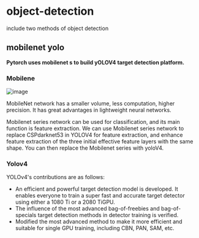 # object-detection
include two methods of object detection
## mobilenet yolo
**Pytorch uses mobilenet s to build yOLOV4 target detection platform.**
### Mobilene
![image](https://user-images.githubusercontent.com/83350834/150306252-9837875a-ba44-449e-b492-d8eaae66af5e.png)

MobileNet network has a smaller volume, less computation, higher precision. It has great advantages in lightweight neural networks.

Mobilenet series network can be used for classification, and its main function is feature extraction. We can use Mobilenet series network to replace CSPdarknet53 in YOLOV4 for feature extraction, and enhance feature extraction of the three initial effective feature layers with the same shape. You can then replace the Mobilenet series with yoloV4.
### Yolov4
YOLOv4's contributions are as follows:
- An efficient and powerful target detection model is developed. It enables everyone to train a super fast and accurate target detector using either a 1080 Ti or a 2080 TiGPU.
- The influence of the most advanced bag-of-freebies and bag-of-specials target detection methods in detector training is verified.
- Modified the most advanced method to make it more efficient and suitable for single GPU training, including CBN, PAN, SAM, etc.
